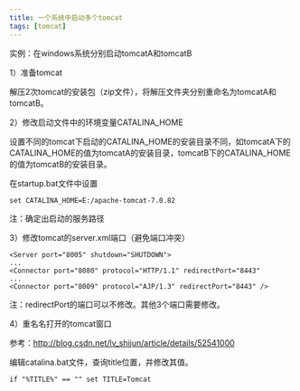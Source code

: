 ```yaml
---
title: 一个系统中启动多个tomcat
tags: [tomcat]
---
```


实例：在windows系统分别启动tomcatA和tomcatB

1）准备tomcat

解压2次tomcat的安装包（zip文件），将解压文件夹分别重命名为tomcatA和tomcatB。

2）修改启动文件中的环境变量CATALINA_HOME

设置不同的tomcat下启动的CATALINA_HOME的安装目录不同，如tomcatA下的CATALINA_HOME的值为tomcatA的安装目录，tomcatB下的CATALINA_HOME的值为tomcatB的安装目录。

在startup.bat文件中设置

```
set CATALINA_HOME=E:/apache-tomcat-7.0.82
```

注：确定出启动的服务路径

3）修改tomcat的server.xml端口（避免端口冲突）

```
<Server port="8005" shutdown="SHUTDOWN">
...
<Connector port="8080" protocol="HTTP/1.1" redirectPort="8443"
...
<Connector port="8009" protocol="AJP/1.3" redirectPort="8443" />
```

注：redirectPort的端口可以不修改。其他3个端口需要修改。

4）重名名打开的tomcat窗口

参考：http://blog.csdn.net/lv_shijun/article/details/52541000

编辑catalina.bat文件，查询title位置，并修改其值。

```
if "%TITLE%" == "" set TITLE=Tomcat
```